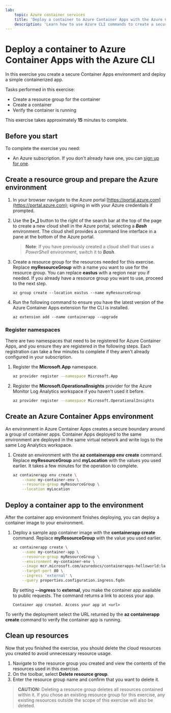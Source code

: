 ```yaml
---
lab:
    topic: Azure container services
    title: 'Deploy a container to Azure Container Apps with the Azure CLI'
    description: 'Learn how to use Azure CLI commands to create a secure Azure Container Apps environment, and deploy a container.'
---
```


# Deploy a container to Azure Container Apps with the Azure CLI

In this exercise you create a secure Container Apps environment and deploy a simple containerized app.

Tasks performed in this exercise:

* Create a resource group for the container
* Create a container
* Verify the container is running

This exercise takes approximately **15** minutes to complete.

## Before you start

To complete the exercise you need:

* An Azure subscription. If you don't already have one, you can [sign up for one](https://azure.microsoft.com/).

## Create a resource group and prepare the Azure environment

1. In your browser navigate to the Azure portal [https://portal.azure.com](https://portal.azure.com); signing in with your Azure credentials if prompted.

1. Use the **[\>_]** button to the right of the search bar at the top of the page to create a new cloud shell in the Azure portal, selecting a ***Bash*** environment. The cloud shell provides a command line interface in a pane at the bottom of the Azure portal.

    > **Note**: If you have previously created a cloud shell that uses a *PowerShell* environment, switch it to ***Bash***.

1. Create a resource group for the resources needed for this exercise. Replace **myResourceGroup** with a name you want to use for the resource group. You can replace **eastus** with a region near you if needed. If you already have a resource group you want to use, proceed to the next step.

    ```azurecli
    az group create --location eastus --name myResourceGroup
    ```

1. Run the following command to ensure you have the latest version of the Azure Container Apps extension for the CLI is installed.

    ```azurecli
    az extension add --name containerapp --upgrade
    ```

### Register namespaces

There are two namespaces that need to be registered for Azure Container Apps, and you ensure they are registered in the following steps. Each registration can take a few minutes to complete if they aren't already configured in your subscription. 

1. Register the **Microsoft.App** namespace. 

    ```bash
    az provider register --namespace Microsoft.App
    ```

1. Register the **Microsoft.OperationalInsights** provider for the Azure Monitor Log Analytics workspace if you haven't used it before.

    ```bash
    az provider register --namespace Microsoft.OperationalInsights
    ```

## Create an Azure Container Apps environment

An environment in Azure Container Apps creates a secure boundary around a group of container apps. Container Apps deployed to the same environment are deployed in the same virtual network and write logs to the same Log Analytics workspace.

1. Create an environment with the **az containerapp env create** command. Replace **myResourceGroup** and **myLocation** with the values you used earlier. It takes a few minutes for the operation to complete.

    ```bash
    az containerapp env create \
        --name my-container-env \
        --resource-group myResourceGroup \
        --location myLocation
    ```

## Deploy a container app to the environment

After the container app environment finishes deploying, you can deploy a container image to your environment.

1. Deploy a sample app container image with the **containerapp create** command. Replace **myResourceGroup** with the value you used earlier.

    ```bash
    az containerapp create \
        --name my-container-app \
        --resource-group myResourceGroup \
        --environment my-container-env \
        --image mcr.microsoft.com/azuredocs/containerapps-helloworld:latest \
        --target-port 80 \
        --ingress 'external' \
        --query properties.configuration.ingress.fqdn
    ```

    By setting **--ingress** to **external**, you make the container app available to public requests. The command returns a link to access your app.

    ```
    Container app created. Access your app at <url>
    ```

To verify the deployment select the URL returned by the **az containerapp create** command to verify the container app is running.

## Clean up resources

Now that you finished the exercise, you should delete the cloud resources you created to avoid unnecessary resource usage.

1. Navigate to the resource group you created and view the contents of the resources used in this exercise.
1. On the toolbar, select **Delete resource group**.
1. Enter the resource group name and confirm that you want to delete it.

> **CAUTION:** Deleting a resource group deletes all resources contained within it. If you chose an existing resource group for this exercise, any existing resources outside the scope of this exercise will also be deleted.

